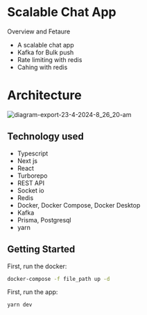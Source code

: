 # Scalable Chat App
Overview and Fetaure
- A scalable chat app 
- Kafka for Bulk push
- Rate limiting with redis
- Cahing  with redis

# Architecture

![diagram-export-23-4-2024-8_26_20-am](https://github.com/Nitin1-singh/next-tweet-web/assets/148739561/10fdba05-b936-4eb2-8acc-06d6c4c58b27)

## Technology used
- Typescript
- Next js
- React
- Turborepo
- REST API
- Socket io
- Redis
- Docker, Docker Compose, Docker Desktop
- Kafka
- Prisma, Postgresql
- yarn


## Getting Started

First, run the docker:

```bash
docker-compose -f file_path up -d
```

First, run the app:

```bash
yarn dev
```







